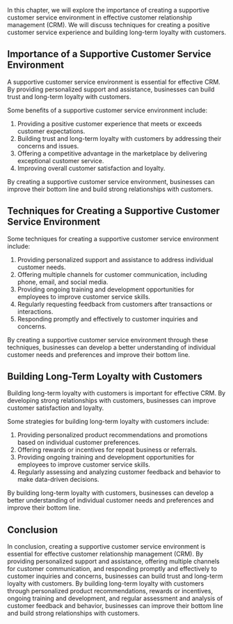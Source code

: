 
In this chapter, we will explore the importance of creating a supportive customer service environment in effective customer relationship management (CRM). We will discuss techniques for creating a positive customer service experience and building long-term loyalty with customers.

Importance of a Supportive Customer Service Environment
-------------------------------------------------------

A supportive customer service environment is essential for effective CRM. By providing personalized support and assistance, businesses can build trust and long-term loyalty with customers.

Some benefits of a supportive customer service environment include:

1. Providing a positive customer experience that meets or exceeds customer expectations.
2. Building trust and long-term loyalty with customers by addressing their concerns and issues.
3. Offering a competitive advantage in the marketplace by delivering exceptional customer service.
4. Improving overall customer satisfaction and loyalty.

By creating a supportive customer service environment, businesses can improve their bottom line and build strong relationships with customers.

Techniques for Creating a Supportive Customer Service Environment
-----------------------------------------------------------------

Some techniques for creating a supportive customer service environment include:

1. Providing personalized support and assistance to address individual customer needs.
2. Offering multiple channels for customer communication, including phone, email, and social media.
3. Providing ongoing training and development opportunities for employees to improve customer service skills.
4. Regularly requesting feedback from customers after transactions or interactions.
5. Responding promptly and effectively to customer inquiries and concerns.

By creating a supportive customer service environment through these techniques, businesses can develop a better understanding of individual customer needs and preferences and improve their bottom line.

Building Long-Term Loyalty with Customers
-----------------------------------------

Building long-term loyalty with customers is important for effective CRM. By developing strong relationships with customers, businesses can improve customer satisfaction and loyalty.

Some strategies for building long-term loyalty with customers include:

1. Providing personalized product recommendations and promotions based on individual customer preferences.
2. Offering rewards or incentives for repeat business or referrals.
3. Providing ongoing training and development opportunities for employees to improve customer service skills.
4. Regularly assessing and analyzing customer feedback and behavior to make data-driven decisions.

By building long-term loyalty with customers, businesses can develop a better understanding of individual customer needs and preferences and improve their bottom line.

Conclusion
----------

In conclusion, creating a supportive customer service environment is essential for effective customer relationship management (CRM). By providing personalized support and assistance, offering multiple channels for customer communication, and responding promptly and effectively to customer inquiries and concerns, businesses can build trust and long-term loyalty with customers. By building long-term loyalty with customers through personalized product recommendations, rewards or incentives, ongoing training and development, and regular assessment and analysis of customer feedback and behavior, businesses can improve their bottom line and build strong relationships with customers.
